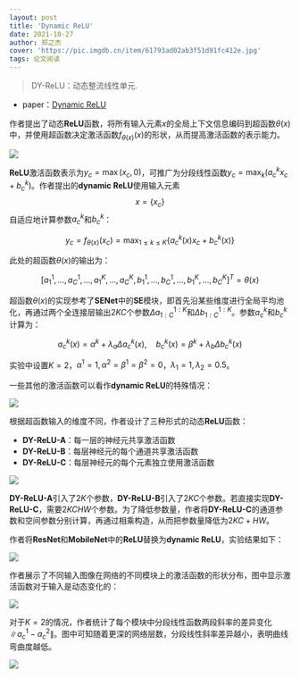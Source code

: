 ```yaml
---
layout: post
title: 'Dynamic ReLU'
date: 2021-10-27
author: 郑之杰
cover: 'https://pic.imgdb.cn/item/61793ad02ab3f51d91fc412e.jpg'
tags: 论文阅读
---
```


> DY-ReLU：动态整流线性单元.

- paper：[Dynamic ReLU](https://arxiv.org/abs/2003.10027)

作者提出了动态**ReLU**函数，将所有输入元素$x$的全局上下文信息编码到超函数$\theta(x)$中，并使用超函数决定激活函数$f_{\theta(x)}(x)$的形状，从而提高激活函数的表示能力。

![](https://pic.imgdb.cn/item/617a65492ab3f51d91e854cb.jpg)

**ReLU**激活函数表示为$y_c=\max(x_c,0)$，可推广为分段线性函数$y_c=\max_k(a_c^kx_c+b_c^k)$。作者提出的**dynamic ReLU**使用输入元素$$x=\{x_c\}$$自适应地计算参数$a_c^k$和$b_c^k$：

$$ y_c = f_{\theta(x)}(x_c) = \mathop{\max}_{1\leq k \leq K} \{a_c^k(x)x_c+b_c^k(x)\} $$

此处的超函数$\theta(x)$的输出为：

$$ [a_1^1,...,a_C^1,...,a_1^K,...,a_C^K,b_1^1,...,b_C^1,...,b_1^K,...,b_C^K]^T=\theta(x) $$

超函数$\theta(x)$的实现参考了**SENet**中的**SE**模块，即首先沿某些维度进行全局平均池化，再通过两个全连接层输出$2KC$个参数$\Delta a_{1:C}^{1:K}$和$\Delta b_{1:C}^{1:K}$。参数$a_c^k$和$b_c^k$计算为：

$$ a_c^k(x)=\alpha^k+\lambda_a \Delta a_{c}^{k}(x),\quad b_c^k(x)=\beta^k+\lambda_b \Delta b_{c}^{k}(x) $$

实验中设置$K=2$，$\alpha^1=1,\alpha^2=\beta^1=\beta^2=0$，$\lambda_1=1,\lambda_2=0.5$。

一些其他的激活函数可以看作**dynamic ReLU**的特殊情况：

![](https://pic.imgdb.cn/item/619707ca2ab3f51d919c3e19.jpg)

根据超函数输入的维度不同，作者设计了三种形式的动态**ReLU**函数：
- **DY-ReLU-A**：每一层的神经元共享激活函数
- **DY-ReLU-B**：每层神经元的每个通道共享激活函数
- **DY-ReLU-C**：每层神经元的每个元素独立使用激活函数

![](https://pic.imgdb.cn/item/617a6aef2ab3f51d91ed2dbb.jpg)

**DY-ReLU-A**引入了$2K$个参数，**DY-ReLU-B**引入了$2KC$个参数。若直接实现**DY-ReLU-C**，需要$2KCHW$个参数。为了降低参数量，作者将**DY-ReLU-C**的通道参数和空间参数分别计算，再通过相乘构造，从而把参数量降低为$2KC+HW$。

作者将**ResNet**和**MobileNet**中的**ReLU**替换为**dynamic ReLU**，实验结果如下：

![](https://pic.imgdb.cn/item/61970c562ab3f51d919ea994.jpg)

作者展示了不同输入图像在网络的不同模块上的激活函数的形状分布，图中显示激活函数对于输入是动态变化的：

![](https://pic.imgdb.cn/item/61970eb82ab3f51d91a00ecd.jpg)

对于$K=2$的情况，作者统计了每个模块中分段线性函数两段斜率的差异变化$\|a_c^1-a_c^2\|$。图中可知随着更深的网络层数，分段线性斜率差异越小，表明曲线弯曲度越低。

![](https://pic.imgdb.cn/item/61970f492ab3f51d91a06a44.jpg)